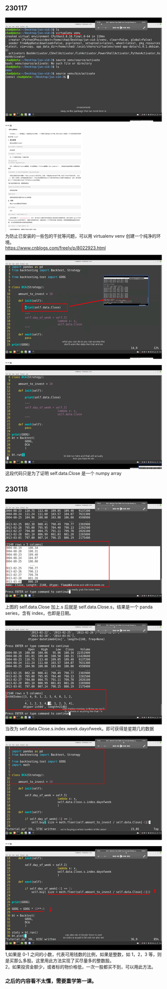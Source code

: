 ## 230117

<img src='./img/2023-01-17-17-42-20.png' height=333px></img>  
--=  
<img src='./img/2023-01-17-17-45-19.png' height=333px></img>  
为防止已安装的一些包的干扰等问题，可以用 virtualenv venv 创建一个纯净的环境。  
https://www.cnblogs.com/freely/p/8022923.html

<img src='./img/2023-01-17-17-54-54.png' height=333px></img>  
--=  
<img src='./img/2023-01-17-17-53-26.png' height=333px></img>  
这段代码只是为了证明 self.data.Close 是一个 numpy array

## 230118

<img src='./img/2023-01-18-15-33-21.png' height=333px></img>  
上图的 self.data.Close 加上.s 后就是 self.data.Close.s，结果是一个 panda series，含有 index，也即是日期。

<img src='./img/2023-01-18-15-53-44.png' height=333px></img>  
当改为 self.data.Close.s.index.week.dayofweek。即可获得是星期几的数据

<img src='./img/2023-01-26-00-48-34.png' height=333px></img>  
--=  
<img src='./img/2023-01-26-00-47-26.png' height=333px></img>
1,如果是 0-1 之间的小数，代表可用钱数的比例，如果是整数，如 1，2，3 等，则是买那么多股。这里用此方法实现了买尽量多的整数股。  
2，如果投资金额少，或者标的物价格低，一次一股都买不到，可以用此方法。

### 之后的内容看不太懂，需要重学第一课。
